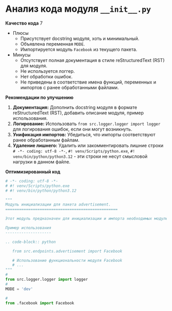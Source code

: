 # Анализ кода модуля `__init__.py`

**Качество кода**
7
- Плюсы
    - Присутствует docstring модуля, хоть и минимальный.
    - Объявлена переменная `MODE`.
    - Импортируется модуль `Facebook` из текущего пакета.
- Минусы
    - Отсутствует полная документация в стиле reStructuredText (RST) для модуля.
    - Не используется логгер.
    - Нет обработки ошибок.
    -  Не приведены в соответствие имена функций, переменных и импортов с ранее обработанными файлами.

**Рекомендации по улучшению**

1.  **Документация:** Дополнить docstring модуля в формате reStructuredText (RST), добавить описание модуля, пример использования.
2.  **Логирование:**  Использовать `from src.logger.logger import logger` для логирования ошибок, если они могут возникнуть.
3.  **Унификация импортов:** Убедиться, что импорты соответствуют ранее обработанным файлам.
4.  **Удаление лишнего:** Удалить или закомментировать лишние строки `# -*- coding: utf-8 -*-`, `#! venv/Scripts/python.exe`, `#! venv/bin/python/python3.12` - эти строки не несут смысловой нагрузки в данном файле.

**Оптимизированный код**

```python
# -*- coding: utf-8 -*-
# #! venv/Scripts/python.exe
# #! venv/bin/python/python3.12

"""
Модуль инициализации для пакета advertisement.
=================================================

Этот модуль предназначен для инициализации и импорта необходимых модулей для работы с рекламными объявлениями.

Пример использования
--------------------

.. code-block:: python

   from src.endpoints.advertisement import Facebook

   # Использование функциональности модуля Facebook
   # ...
"""
#
from src.logger.logger import logger
#
MODE = 'dev'

#
from .facebook import Facebook
```